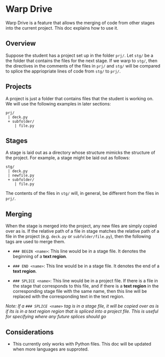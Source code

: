 # Warp Drive

Warp Drive is a feature that allows the merging of code from other stages into the current project. This doc explains how to use it.

## Overview

Suppose the student has a project set up in the folder `prj/`. Let `stg/` be a the folder that contains the files for the next stage. If we warp to `stg/`, then the directives in the comments of the files in `prj/` and `stg/` will be compared to splice the appriopriate lines of code from `stg/` to `prj/`.

## Projects

A project is just a folder that contains files that the student is working on. We will use the following examples in later sections:

```
prj/
 | deck.py
 + subfolder/
    | file.py
```

## Stages

A stage is laid out as a directory whose structure mimicks the structure of the project. For example, a stage might be laid out as follows:

```
stg/
 | deck.py
 | newfile.py
 + subfolder/
    | file.py
```

The contents of the files in `stg/` will, in general, be different from the files in `prj/`.

## Merging

When the stage is merged into the project, any new files are simply copied over as is. If the relative path of a file in stage matches the relative path of a file in the project (e.g. `deck.py` or `subfolder/file.py`), then the following tags are used to merge them.

- `### BEGIN <name>`: This line would be in a stage file. It denotes the beginning of a **text region**.

- `### END <name>`: This line would be in a stage file. It denotes the end of a **text region**.

- `### SPLICE <name>`: This line would be in a project file. If there is a file in the stage that corresponds to this file, and if there is a **text region** in the corresponding stage file with the same name, then this line will be replaced with the corresponding text in the text region.

*Note: If a `### SPLICE <name>` tag is in a stage file, it will be copied over as is if its is in a text region region that is spliced into a project file. This is useful for specifying where any future splices should go*

## Considerations

- This currently only works with Python files. This doc will be updated when more languages are supproted.
